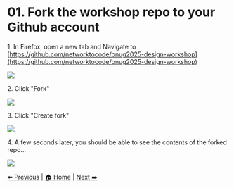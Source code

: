 # 01. Fork the workshop repo to your Github account


1\. In Firefox, open a new tab and Navigate to [https://github.com/networktocode/onug2025-design-workshop](https://github.com/networktocode/onug2025-design-workshop)

![](https://ajeuwbhvhr.cloudimg.io/https://colony-recorder.s3.amazonaws.com/files/2025-10-17/76c637e3-67fe-41dd-89d4-6e816ee1c21a/ascreenshot.jpeg?tl_px=784,170&br_px=3536,1709&force_format=jpeg&q=100&width=1120.0&wat=1&wat_opacity=0.7&wat_gravity=northwest&wat_url=https://colony-recorder.s3.us-west-1.amazonaws.com/images/watermarks/FB923C_standard.png&wat_pad=11,-82)


2\. Click "Fork"

![](https://ajeuwbhvhr.cloudimg.io/https://colony-recorder.s3.amazonaws.com/files/2025-10-17/87a545c6-eefb-402a-8be2-4734be64bb64/ascreenshot.jpeg?tl_px=776,98&br_px=3529,1637&force_format=jpeg&q=100&width=1120.0&wat=1&wat_opacity=0.7&wat_gravity=northwest&wat_url=https://colony-recorder.s3.us-west-1.amazonaws.com/images/watermarks/FB923C_standard.png&wat_pad=834,29)


3\. Click "Create fork"

![](https://ajeuwbhvhr.cloudimg.io/https://colony-recorder.s3.amazonaws.com/files/2025-10-17/7d7591cc-dcd5-4707-a4bf-15cfc0de9f1d/ascreenshot.jpeg?tl_px=839,100&br_px=3591,1639&force_format=jpeg&q=100&width=1120.0&wat=1&wat_opacity=0.7&wat_gravity=northwest&wat_url=https://colony-recorder.s3.us-west-1.amazonaws.com/images/watermarks/FB923C_standard.png&wat_pad=745,470)


4\. A few seconds later, you should be able to see the contents of the forked repo...

![](https://ajeuwbhvhr.cloudimg.io/https://colony-recorder.s3.amazonaws.com/files/2025-10-17/821a267d-d4cf-4b53-89b2-f8a9f88bd422/ascreenshot.jpeg?tl_px=652,126&br_px=3404,1665&force_format=jpeg&q=100&width=1120.0&wat=1&wat_opacity=0.7&wat_gravity=northwest&wat_url=https://colony-recorder.s3.us-west-1.amazonaws.com/images/watermarks/FB923C_standard.png&wat_pad=54,36)

[⬅️ Previous](./00.generate_a_personal_access_token_pat.md) | [🏠 Home](index.md) | [Next ➡️](./02.clone_the_workshop_repo.md)
